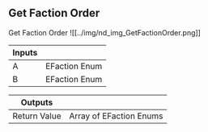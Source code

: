 ## Get Faction Order
Get Faction Order
![[../img/nd_img_GetFactionOrder.png]]

|Inputs||
|--|--|
| A | EFaction Enum |
| B | EFaction Enum |

|Outputs||
|--|--|
| Return Value | Array of EFaction Enums |

